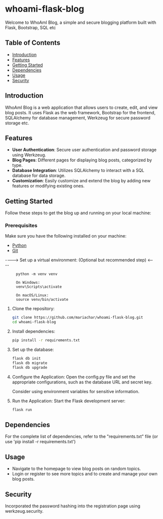 # whoami-flask-blog

Welcome to WhoAmI Blog, a simple and secure blogging platform built with Flask, Bootstrap, SQL etc


## Table of Contents
- [Introduction](#introduction)
- [Features](#features)
- [Getting Started](#getting-started)
- [Dependencies](#dependencies)
- [Usage](#usage)
- [Security](#security)


## Introduction

WhoAmI Blog is a web application that allows users to create, edit, and view blog posts. It uses Flask as the web framework, Bootstrap for the frontend, SQLAlchemy for database management, Werkzeug for secure password storage etc.


## Features

- **User Authentication**: Secure user authentication and password storage using Werkzeug.
- **Blog Pages**: Different pages for displaying blog posts, categorized by type.
- **Database Integration**: Utilizes SQLAlchemy to interact with a SQL database for data storage.
- **Customization**: Easily customize and extend the blog by adding new features or modifying existing ones.
  

## Getting Started

Follow these steps to get the blog up and running on your local machine:

### Prerequisites

Make sure you have the following installed on your machine:

- [Python](https://www.python.org/)
- [Git](https://git-scm.com/)

----> Set up a virtual environment: (Optional but recommended step) <----

         python -m venv venv
   
         On Windows: 
         venv\Scripts\activate
   
         On macOS/Linux:
         source venv/bin/activate
    

1. Clone the repository:
   ```bash
   git clone https://github.com/mariachar/whoami-flask-blog.git
   cd whoami-flask-blog

2. Install dependencies:
   ```bash
   pip install -r requirements.txt

4. Set up the database:
   ```bash
   flask db init
   flask db migrate
   flask db upgrade

5. Configure the Application:
   Open the config.py file and set the appropriate configurations, such as the database URL and secret key.

   Consider using environment variables for sensitive information.

6. Run the Application:
   Start the Flask development server:
   ```bash
   flask run

 ## Dependencies

 For the complete list of dependencies, refer to the "requirements.txt" file (or use 'pip install -r requirements.txt')


 ## Usage

 - Navigate to the homepage to view blog posts on random topics.
 - Login or register to see more topics and to create and manage your own blog posts.


## Security 

Incorporated the password hashing into the registration page using werkzeug.security. 

